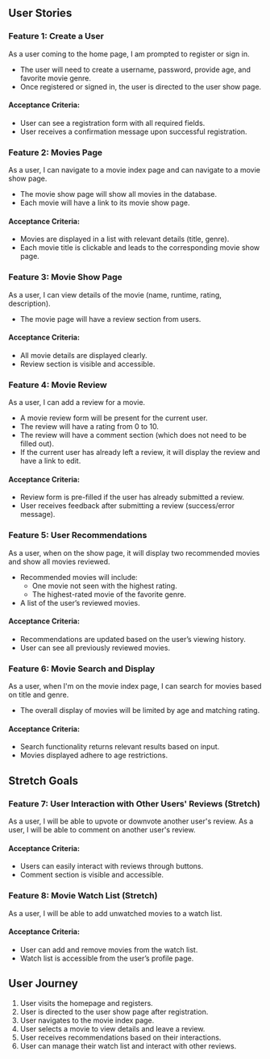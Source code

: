## User Stories

### Feature 1: Create a User

As a user coming to the home page, I am prompted to register or sign in.

- The user will need to create a username, password, provide age, and favorite movie genre.
- Once registered or signed in, the user is directed to the user show page.

#### Acceptance Criteria:

- User can see a registration form with all required fields.
- User receives a confirmation message upon successful registration.

### Feature 2: Movies Page

As a user, I can navigate to a movie index page and can navigate to a movie show page.

- The movie show page will show all movies in the database.
- Each movie will have a link to its movie show page.

#### Acceptance Criteria:

- Movies are displayed in a list with relevant details (title, genre).
- Each movie title is clickable and leads to the corresponding movie show page.

### Feature 3: Movie Show Page

As a user, I can view details of the movie (name, runtime, rating, description).

- The movie page will have a review section from users.

#### Acceptance Criteria:

- All movie details are displayed clearly.
- Review section is visible and accessible.

### Feature 4: Movie Review

As a user, I can add a review for a movie.

- A movie review form will be present for the current user.
- The review will have a rating from 0 to 10.
- The review will have a comment section (which does not need to be filled out).
- If the current user has already left a review, it will display the review and have a link to edit.

#### Acceptance Criteria:

- Review form is pre-filled if the user has already submitted a review.
- User receives feedback after submitting a review (success/error message).

### Feature 5: User Recommendations

As a user, when on the show page, it will display two recommended movies and show all movies reviewed.

- Recommended movies will include:
  - One movie not seen with the highest rating.
  - The highest-rated movie of the favorite genre.
- A list of the user’s reviewed movies.

#### Acceptance Criteria:

- Recommendations are updated based on the user’s viewing history.
- User can see all previously reviewed movies.

### Feature 6: Movie Search and Display

As a user, when I'm on the movie index page, I can search for movies based on title and genre.

- The overall display of movies will be limited by age and matching rating.

#### Acceptance Criteria:

- Search functionality returns relevant results based on input.
- Movies displayed adhere to age restrictions.

## Stretch Goals

### Feature 7: User Interaction with Other Users' Reviews (Stretch)

As a user, I will be able to upvote or downvote another user's review.
As a user, I will be able to comment on another user's review.

#### Acceptance Criteria:

- Users can easily interact with reviews through buttons.
- Comment section is visible and accessible.

### Feature 8: Movie Watch List (Stretch)

As a user, I will be able to add unwatched movies to a watch list.

#### Acceptance Criteria:

- User can add and remove movies from the watch list.
- Watch list is accessible from the user’s profile page.

## User Journey

1. User visits the homepage and registers.
2. User is directed to the user show page after registration.
3. User navigates to the movie index page.
4. User selects a movie to view details and leave a review.
5. User receives recommendations based on their interactions.
6. User can manage their watch list and interact with other reviews.
